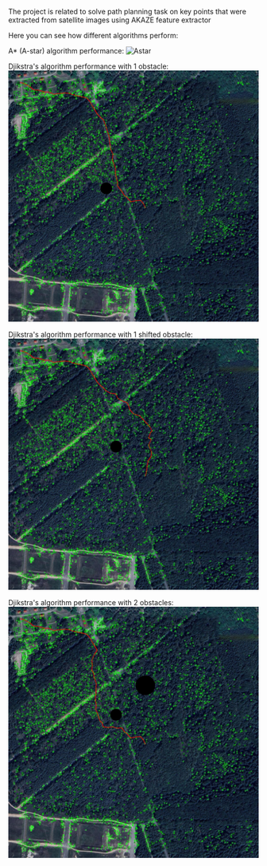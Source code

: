 The project is related to solve path planning task on key points that were extracted from satellite images using AKAZE feature extractor

Here you can see how different algorithms perform:

A* (A-star) algorithm performance:
![Astar](/Images/pathPlanningAstarWithObstacle1.jpg)

Djikstra's algorithm performance with 1 obstacle:
![Djikstra1](/Images/pathPlanningDjikstraWithObstacle2.jpg)

Djikstra's algorithm performance with 1 shifted obstacle:
![Djikstra2](/Images/pathPlanningDjikstraWithObstacle1.jpg)

Djikstra's algorithm performance with 2 obstacles:
![Djikstra3](/Images/pathPlanningDjikstraWithObstacle3.jpg)
